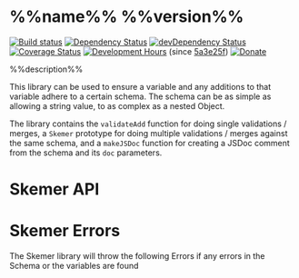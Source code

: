 # %%name%% %%version%%
<!--[![NPM version](http://img.shields.io/npm/v/convict.svg)](https://www.npmjs.org/package/convict)-->
[![Build status](https://api.travis-ci.org/MeldCE/skemer.svg?branch=master)](https://travis-ci.org/MeldCE/skemer/branches)
[![Dependency Status](https://david-dm.org/MeldCE/skemer.svg)](https://david-dm.org/MeldCE/skemer)
[![devDependency Status](https://david-dm.org/MeldCE/skemer/dev-status.svg)](https://david-dm.org/MeldCE/skemer#info=devDependencies)
[![Coverage Status](https://coveralls.io/repos/MeldCE/skemer/badge.svg)](https://coveralls.io/github/MeldCE/skemer)
[![Development Hours](https://img.shields.io/badge/development%20hours-10-blue.svg)](https://www.paypal.me/MeldCE) (since [5a3e25f](https://github.com/MeldCE/skemer/commit/5a3e25fac0b992033799f9f295d98a4101a39077))
[![Donate](https://img.shields.io/badge/donate-%20%E2%9D%A4%20-blue.svg)](https://www.paypal.me/MeldCE)

%%description%%

This library can be used to ensure a variable and any additions to that
variable adhere to a certain schema. The schema can be as simple as allowing
a string value, to as complex as a nested Object.

The library contains the `validateAdd` function for doing single
validations / merges, a `Skemer` prototype for doing multiple validations /
merges against the same schema, and a `makeJSDoc` function for creating
a JSDoc comment from the schema and its `doc` parameters.

# Skemer API

<!--=include ../build/skemer.js.md -->

# Skemer Errors

The Skemer library will throw the following Errors if any errors in the Schema
or the variables are found

<!--=include ../build/errors.js.md -->
